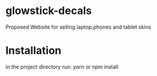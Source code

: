 # glowstick-decals
Proposed Website for selling laptop,phones and tablet skins

# Installation
in the project directory run:
*yarn* or npm install

